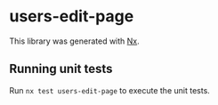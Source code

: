 # users-edit-page

This library was generated with [Nx](https://nx.dev).

## Running unit tests

Run `nx test users-edit-page` to execute the unit tests.
